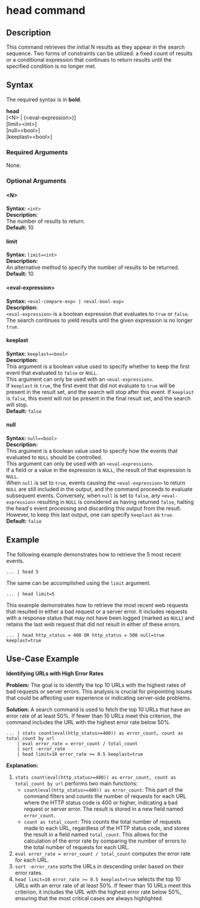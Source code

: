 # head command

## Description

This command retrieves the initial N results as they appear in the search sequence. Two forms of constraints can be utilized: a fixed count of results or a conditional expression that continues to return results until the specified condition is no longer met.

## Syntax
The required syntax is in **bold**.

**head**\
[\<N\> | (\<eval-expression\>)]\
[limit=\<int\>]\
[null=\<bool\>]\
[keeplast=\<bool\>]


### Required Arguments

None.


### Optional Arguments

#### \<N\>
**Syntax:** `<int>`\
**Description:**\
The number of results to return.\
**Default:** 10



#### limit
**Syntax:** `limit=<int>`\
**Description:**\
An alternative method to specify the number of results to be returned.\
**Default:** 10



#### \<eval-expression\>
**Syntax:** `<eval-compare-exp> | <eval-bool-exp>`\
**Description:** \
`<eval-expression>` is a boolean expression that evaluates to `true` or `false`.\
The search continues to yield results until the given expression is no longer `true`.


#### keeplast
**Syntax:** `keeplast=<bool>`\
**Description:**\
This argument is a boolean value used to specify whether to keep the first event that evaluated to `false` or `NULL`.\
This argument can only be used with an `<eval-expression>`.\
If `keeplast` is `true`, the first event that did not evaluate to `true` will be present in the result set, and the search will stop after this event. If `keeplast` is `false`, this event will not be present in the final result set, and the search will stop.\
**Default:** `false`

#### null
**Syntax:** `null=<bool>`\
**Description:**\
This argument is a boolean value used to specify how the events that evaluated to `NULL` should be controlled.\
This argument can only be used with an `<eval-expression>`.\
If a field or a value in the expression is `NULL`, the result of that expression is `NULL`.\
When `null` is set to `true`, events causing the `<eval-expression>` to return `NULL` are still included in the output, and the command proceeds to evaluate subsequent events. Conversely, when `null` is set to `false`, any `<eval-expression>` resulting in `NULL` is considered as having returned `false`, halting the head's event processing and discarding this output from the result. However, to keep this last output, one can specify `keeplast` as `true`.\
**Default:** `false`


## Example

The following example demonstrates how to retrieve the 5 most recent events.
```
... | head 5
```
The same can be accomplished using the `limit` argument.
```
... | head limit=5
```

This example demonstrates how to retrieve the most recent web requests that resulted in either a bad request or a server error. It includes requests with a response status that may not have been logged (marked as `NULL`) and retains the last web request that did not result in either of these errors.
```
... | head http_status = 400 OR http_status = 500 null=true keeplast=true
```

## Use-Case Example

**Identifying URLs with High Error Rates**

**Problem:** The goal is to identify the top 10 URLs with the highest rates of bad requests or server errors. This analysis is crucial for pinpointing issues that could be affecting user experience or indicating server-side problems.

**Solution:** A search command is used to fetch the top 10 URLs that have an error rate of at least 50%. If fewer than 10 URLs meet this criterion, the command includes the URL with the highest error rate below 50%.

```
... | stats count(eval(http_status>=400)) as error_count, count as total_count by url 
    | eval error_rate = error_count / total_count 
    | sort -error_rate
    | head limit=10 error_rate >= 0.5 keeplast=true
```

**Explanation:**
1. `stats count(eval(http_status>=400)) as error_count, count as total_count by url` performs two main functions:
   - `count(eval(http_status>=400)) as error_count`: This part of the command filters and counts the number of requests for each URL where the HTTP status code is 400 or higher, indicating a bad request or server error. The result is stored in a new field named `error_count`.
   - `count as total_count`: This counts the total number of requests made to each URL, regardless of the HTTP status code, and stores the result in a field named `total_count`. This allows for the calculation of the error rate by comparing the number of errors to the total number of requests for each URL.
2. `eval error_rate = error_count / total_count` computes the error rate for each URL.
3. `sort -error_rate` sorts the URLs in descending order based on their error rates.
4. `head limit=10 error_rate >= 0.5 keeplast=true` selects the top 10 URLs with an error rate of at least 50%. If fewer than 10 URLs meet this criterion, it includes the URL with the highest error rate below 50%, ensuring that the most critical cases are always highlighted.



